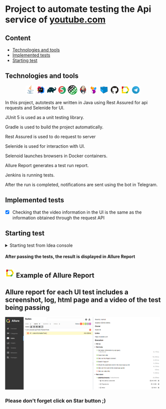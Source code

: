 # Project to automate testing the Api service of [youtube.com](https://www.youtube.com)

## Content

* <a href="#link-technologies-and-tools">Technologies and tools</a>
* <a href="#link-implemented-tests">Implemented tests</a>
* <a href="#link-starting-test">Starting test </a>
## Technologies and tools

<p align="center">
<img width="6%" src="images/logos/Java.svg">
<img width="6%" src="images/logos/Intelij_IDEA.svg">
<img width="6%" src="images/logos/Gradle.svg">
<img width="6%" src="images/logos/JUnit5.svg">
<img width="6%" src="images/logos/Rest_assured.png">
<img width="6%" src="images/logos/Jenkins.svg">
<img width="6%" src="images/logos/Selenide.svg">
<img width="6%" src="images/logos/Selenoid.svg">
<img width="6%" src="images/logos/GitHub.svg">
<img width="6%" src="images/logos/Allure_Report.svg">
<img width="6%" src="images/logos/Telegram.svg">
</p>

In this project, autotests are written in Java using Rest Assured for api requests and Selenide for UI.

JUnit 5 is used as a unit testing library.

Gradle is used to build the project automatically.

Rest Assured is used to do request to server

Selenide is used for interaction with UI.

Selenoid launches browsers in Docker containers.

Allure Report generates a test run report.

Jenkins is running tests.

After the run is completed, notifications are sent using the bot in Telegram.

## Implemented tests
- [x] Checking that the video information in the UI is the same as the information obtained through the request API

## Starting test
<details>
<summary>Starting test from Idea console</summary>

### Starting tests Locally

* ```gradle clean test -DtestTag=${TAGTEST} -DLauncher=Local allureServe```
* ```gradle clean test -DtestTag=api -DLauncher=Local allureServe```

### Starting tests remotely in Selenoid
* ```gradle clean test -DtestTag=${TAGTEST} -DLauncher=Remote allureServe```
* ```gradle clean test -DtestTag=api -DLauncher=Remote```
</details>

#### After passing the tests, the result is displayed in Allure Report

## <img width="6%" title="Allure" src="images/logos/Allure_Report.svg"> Example of Allure Report

## Allure report for each UI test includes a screenshot, log, html page and a video of the test being passing

<p><img src="images/screenshots/allure_report.png" alt="allure report"/></p>

### Please don't forget click on Star button ;)